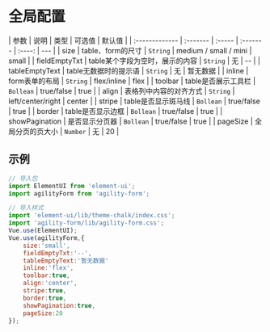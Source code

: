 # 全局配置

| 参数           | 说明     | 类型   | 可选值   | 默认值 |
| :------------- | :------- | :----- | :------- | :----: | --- |
| size           | table、form的尺寸 | `String` | medium / small / mini |   small   |
| fieldEmptyTxt | table某个字段为空时，展示的内容 | `String` | 无   |   --   |
| tableEmptyText | table无数据时的提示语 | `String` | 无   |   暂无数据   | 
| inline | form表单的布局 | `String` | flex/inline   |   flex   | 
| toolbar | table是否展示工具栏 | `Bollean` | true/false   |   true   |
| align | 表格列中内容的对齐方式 | `String` | left/center/right   |   center   | 
| stripe | table是否显示斑马线 | `Bollean` | true/false   |   true   | 
| border | table是否显示边框 | `Bollean` | true/false   |   true   | 
| showPagination | 是否显示分页器 | `Bollean` |  true/false  |   true   | 
| pageSize | 全局分页的页大小 | `Number` | 无   |   20   | 

## 示例

```js
// 导入包
import ElementUI from 'element-ui';
import agilityForm from 'agility-form';

// 导入样式
import 'element-ui/lib/theme-chalk/index.css';
import 'agility-form/lib/agility-form.css';
Vue.use(ElementUI);
Vue.use(agilityForm,{
    size:'small',
    fieldEmptyTxt:'--',
    tableEmptyText:'暂无数据'
    inline:'flex',
    toolbar:true,
    align:'center',
    stripe:true,
    border:true,
    showPagination:true,
    pageSize:20
});
```